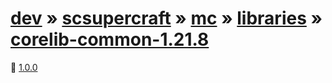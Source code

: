 # [dev](/dev) » [scsupercraft](/dev/scsupercraft) » [mc](/dev/scsupercraft/mc) » [libraries](/dev/scsupercraft/mc/libraries) » [corelib-common-1.21.8](/dev/scsupercraft/mc/libraries/corelib-common-1.21.8)


📁 [1.0.0](/dev/scsupercraft/mc/libraries/corelib-common-1.21.8/1.0.0)